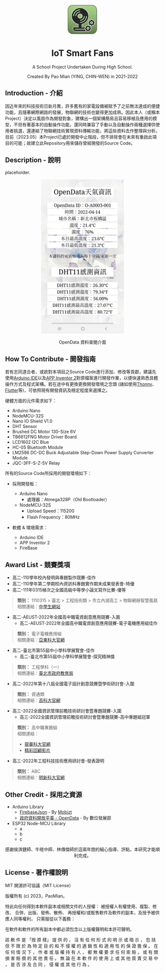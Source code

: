 <div align='center'>
<img src='https://github.com/PaoMian0806/IMF-Code/blob/main/appicon.png' height='100px'>
</div>

<div align='center'>
<h1>IoT Smart Fans</h1>
</div>
<p align='center'>A School Project Undertaken During High School.</p>
<p align='center'>Created By Pao Mian (YING, CHIN-WEN) in 2021-2022</p>

Introduction - 介紹
---

因近年來的科技技術日新月異，許多舊有的家電設備被賦予了之前無法達成的便捷功能，且隨著網際網路的發展，物聯網的技術也變得更加成熟。因此本人（或稱本Project）決定以風扇作為開發對象，建構出一個架構簡易且容易移植及應用的模型，不但有著基本的自動操作功能，還同時兼容了手動以及自動操作兩種選擇供使用者挑選，還連結了物聯網技術實現資料傳輸功能，將這些資料去作整理與分析。目前（2023.05）本Project已處於開發中止階段，但不排除會在未來有重啟此項目的可能；故建立此Repository用來儲存曾經開發的Source Code。

Description - 說明
---

placeholder.

<div align='center'>
<img src='https://github.com/PaoMian0806/IMF-Code/blob/main/Screenshot_01.jpg' height='500px'>
</div>
<p align='center'>OpenData 資料查閱介面</p>

How To Contribute - 開發指南
---

若有志同道合者、或欲對本項目之Source Code進行添加、修改等貢獻，建議先使用[Arduino IDE](https://www.arduino.cc/en/software)以及[APP Inventor 2](https://appinventor.mit.edu)對原檔案進行開發作業，以便快速熟悉具體操作方式及程式架構。若在途中有更換更換開發環境之念頭 (諸如使用[Thonny](https://thonny.org)、[Flutter](https://flutter.dev)等)，可依照現有開發資訊及穩定程度來選擇之。

硬體方面的元件需求如下：

- Arduino Nano
- NodeMCU-32S
- Nano IO Shield V1.0
- DHT Sensor
- Brushed DC Motor 130-Size 6V
- TB6612FNG Motor Driver Board
- LCD1602 I2C Blue
- HC-05 Bluetooth Module
- LM2596 DC-DC Buck Adjustable Step-Down Power Supply Converter Module 
- JQC-3FF-S-Z-5V Relay

所有的Source Code所採用的開發環境如下：

- 採用開發板：
    - Arduino Nano
        - 處理器：Atmega328P（Old Bootloader）
    - NodeMCU-32S
        - Upload Speed：115200
        - Flash Frequency：80MHz

- 軟體 & 環境需求：
    - Arduino IDE
    - APP Inventor 2
    - FireBase

Award List - 競賽獎項
---

- 高二-110學年校內發明與專題製作競賽-佳作
- 高二-110學年第二學期校內資訊科專題實作期末成果發表會-特優
- 高二-111年0315梯次之全國高級中等學小論文寫作比賽-優等
> **類別：** 1110315 > 臺北 > 工程技術類 > 市立內湖高工 > 物聯網辦智慧風扇  
相關連結：[中學生網站](https://www.shs.edu.tw/Customer/Winning/EssayIndex)
- 高二-AEUST-2022年全國高中職電資創意應用競賽-入圍
    - 高二-AEUST-2022年全國高中職電資創意應用競賽-電子電機應用組佳作
> **類別：** 電子電機應用組  
相關連結：[亞東科大官網](https://en.aeust.edu.tw/p/404-1047-42607.php?Lang=zh-tw)
- 高二-臺北市第55屆中小學科學展覽會-佳作
    - 高二-臺北市第55屆中小學科學展覽會-探究精神獎
> **類別：** 工程學科（一）  
相關連結：[臺北市政府教育局](https://www.doe.gov.taipei/News_Content.aspx?n=9FD270235C89E007&s=3FD6EDBDBC49B549)
- 高二-2022年第十八屆全國電子設計創意競賽暨學術研討會-入圍
> **類別：** 資通類  
相關連結：[高科大官網](http://www.ec.kuas.edu.tw/competition/past_competitions/%E7%AC%AC18%E5%B1%86)
- 高三-2022全國資訊管理前瞻技術研討會暨專題競賽-入圍
    - 高三-2022全國資訊管理前瞻技術研討會暨專題競賽-高中專題組冠軍
> **類別：** 高中職專題組  
相關連結：  
> - [龍華科大官網](https://im.lhu.edu.tw/p/405-1010-14921,c1207.php?Lang=zh-tw)  
> - [精彩回顧影片](https://www.youtube.com/watch?v=UN27CvvMiII)
- 高三-2022年工程科技技術應用研討會-發表證明
> **類別：** ABC  
相關連結：[明新科大官網](https://2022mustpaper.blogspot.com/p/blog-page_45.html)

Other Credit - 採用之資源
---

- Arduino Library
    - [FirebaseJson](https://github.com/mobizt/FirebaseJson) - By [Mobizt](https://github.com/mobizt)
    - [政府資料開放平臺 - OpenData](https://data.gov.tw) - By 數位發展部
- ESP32 Node-MCU Library
    - a
    - b
    - c

<p align='center'>感謝侯淇健師、牛暄中師、林傳傑師於這兩年間的細心指導、評點，本研究才能順利完成。</p>

License - 著作權說明
---

MIT 開源許可協議（MIT License）

版權所有 (c) 2023，PaoMian。

特此向任何得到本軟件副本或相關文件的人授權：
被授權人有權使用、複製、修改、 合併、出版、發佈、散佈、
再授權和/或販售軟件及軟件的副本，及授予被供應人同等權利，
只需服從以下義務：

在軟件和軟件的所有副本中都必須包含以上版權聲明和本許可聲明。

該 軟 件 是 「按 原 樣」 提 供 的 ， 沒 有 任 何 形 式 的 明 示 或 暗 示 ， 
包 括 但 不 限 於 為 特 定 目 的 和 不 侵 權 的 適 銷 性 和 適 用 性 的 保 證 擔 保 。 
在 任 何 情 況 下 ， 作 者 或 版 權 持 有 人 ， 都 無 權 要 求 任 何 索 賠 ， 
或 有 關 損 害 賠 償 的 其 他 責 任 。 無 論 在 本 軟 件 的 使 用 上 或 其 他 買 賣 交 易 中 ，
是 否 涉 及 合 同 ， 侵 權 或 其 他 行 為 。
